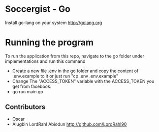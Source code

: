 # Soccergist - Go

Install go-lang on your system http://golang.org


# Running the program
To run the application from this repo, navigate to the go folder under implementations and run this command

* Create a new file .env in the go folder and copy the content of .env.example to it or just run "cp .env .env.example"
* Change The "ACCESS_TOKEN" variable with the ACCESS_TOKEN you get from facebook.
* go run main.go


## Contributors
* Oscar 
* Alugbin LordRahl Abiodun http://github.com/LordRahl90
